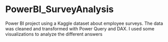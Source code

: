 # PowerBI_SurveyAnalysis
Power BI project using a Kaggle dataset about employee surveys. The data was cleaned and transformed with Power Query and DAX. I used some visualizations to analyze the different answers
